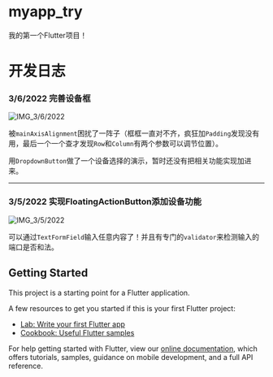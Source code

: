 # myapp_try

我的第一个Flutter项目！

# 开发日志

### 3/6/2022 完善设备框

![IMG_3/6/2022](https://ferost-myphotos.oss-cn-shenzhen.aliyuncs.com/%E5%B1%8F%E5%B9%95%E6%88%AA%E5%9B%BE%202022-03-07%20140434.jpg)

被`mainAxisAlignment`困扰了一阵子（框框一直对不齐，疯狂加`Padding`发现没有用，最后一个一个查才发现`Row`和`Column`有两个参数可以调节位置）。

用`DropdownButton`做了一个设备选择的演示，暂时还没有把相关功能实现加进来。

------

### 3/5/2022 实现FloatingActionButton添加设备功能

![IMG_3/5/2022](https://ferost-myphotos.oss-cn-shenzhen.aliyuncs.com/%E5%B1%8F%E5%B9%95%E6%88%AA%E5%9B%BE%202022-03-07%20135950.jpg)

可以通过`TextFormField`输入任意内容了！并且有专门的`validator`来检测输入的端口是否和法。

## Getting Started

This project is a starting point for a Flutter application.

A few resources to get you started if this is your first Flutter project:

- [Lab: Write your first Flutter app](https://flutter.dev/docs/get-started/codelab)
- [Cookbook: Useful Flutter samples](https://flutter.dev/docs/cookbook)

For help getting started with Flutter, view our
[online documentation](https://flutter.dev/docs), which offers tutorials,
samples, guidance on mobile development, and a full API reference.
